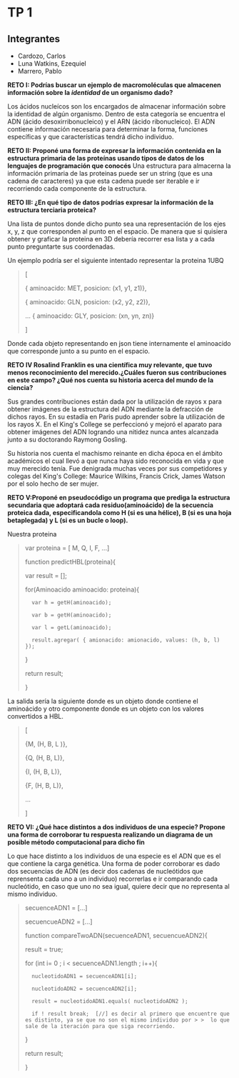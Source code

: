 # TP 1

## Integrantes
* Cardozo, Carlos
* Luna Watkins, Ezequiel
* Marrero, Pablo

**RETO I: Podrías buscar un ejemplo de macromoléculas que almacenen información sobre la _identidad_ de un organismo dado?**

Los ácidos nucleícos son los encargados de almacenar información sobre la identidad de algún organismo. Dentro de esta categoría se encuentra el ADN (ácido desoxirribonucleico) y el ARN (ácido ribonucleico).
El ADN contiene información necesaria para determinar la forma, funciones específicas y que características tendrá dicho individuo.

**RETO II: Proponé una forma de expresar la información contenida en la estructura primaria de las proteínas usando tipos de datos de los lenguajes de programación que conocés**
Una estructura para almacerna la información primaria de las proteinas puede ser un string (que es una cadena de caracteres) ya que esta cadena puede ser iterable e ir recorriendo cada componente de la estructura.

**RETO III: ¿En qué tipo de datos podrías expresar la información de la estructura terciaria proteica?**

Una lista de puntos donde dicho punto sea una representación de los ejes x, y, z que corresponden al punto en el espacio.
De manera que si quisiera obtener y graficar la proteina en 3D debería recorrer esa lista y a cada punto preguntarte sus coordenadas.

Un ejemplo podría ser el siguiente intentado representar la proteina 1UBQ 
> 
> [ 
>
> 	{ aminoacido: MET, posicion: (x1, y1, z1)}, 
>
> 	{ aminoacido: GLN, posicion: (x2, y2, z2)}, 
>
> 	...
> 	{ aminoacido: GLY, posicion: (xn, yn, zn)} 
>
> ] 

Donde cada objeto representando en json tiene internamente el aminoacido que corresponde junto a su punto en el espacio.

**RETO IV Rosalind Franklin es una científica muy relevante, que tuvo menos reconocimiento del merecido.¿Cuáles fueron sus contribuciones en este campo? ¿Qué nos cuenta su historia acerca del mundo de la ciencia?**

Sus grandes contribuciones están dada por la utilización de rayos x para obtener imágenes de la estructura del ADN mediante la defracción de dichos rayos.
En su estadía en Paris pudo aprender sobre la utilización de los rayos X. 
En el King's College se perfeccionó y mejoró el aparato para obtener imágenes del ADN logrando una nitidez nunca antes alcanzada junto a su doctorando Raymong Gosling.

Su historia nos cuenta el machismo reinante en dicha época en el ámbito académicos el cual llevó a que nunca haya sido reconocida en vida y que muy merecido tenía.
Fue denigrada muchas veces por sus competidores y colegas del King's College: Maurice Wilkins, Francis Crick, James Watson por el solo hecho de ser mujer.

**RETO V:Proponé en pseudocódigo un programa que prediga la estructura secundaria que adoptará cada residuo(aminoácido) de la secuencia proteica dada, especificandola como H (si es una hélice), B (si es una hoja betaplegada) y L (si es un bucle o loop).**

Nuestra proteina
> 
> var proteina = [ M, Q, I, F, ...]
> 
> function predictHBL(proteina){
>
> 	var result = [];
> 
> 	for(Aminoacido aminoacido: proteina){	
>
> 		var h = getH(aminoacido);
>
> 		var b = getH(aminoacido);
>
> 		var l = getL(aminoacido);
>
> 		result.agregar( { amionacido: amionacido, values: (h, b, l)  });
>
> 	}
> 
> 	return result;
>
> }
> 

La salida sería la siguiente donde es un objeto donde contiene el aminoácido y otro componente donde es un objeto con los valores convertidos a HBL.
> [
>
> 	{M, (H, B, L )},
>
> 	{Q, (H, B, L)},
>
> 	{I, (H, B, L)},
>
> 	{F, (H, B, L)},
>
> 	...
>
> ]


**RETO VI: ¿Qué hace distintos a dos individuos de una especie? Propone una forma de corroborar tu respuesta realizando un diagrama de un posible método computacional para dicho fin**

Lo que hace distinto a los individuos de una especie es el ADN que es el que contiene la carga genética.
Una forma de poder corroborar es dado dos secuencias de ADN (es decir dos cadenas de nucleótidos que reprensenta cada uno a un individuo) recorrerlas e ir comparando cada nucleótido, en caso que uno no sea igual, quiere decir que no representa al mismo individuo.
> 
> secuenceADN1 = [...]
>
> secuencueADN2 = [...]
> 
> function compareTwoADN(secuenceADN1, secuencueADN2){
>
> 	result = true;
> 
> 	for (int i= 0 ; i < secuenceADN1.length ; i++){
>
> 		nucleotidoADN1 = secuenceADN1[i];
>
> 		nucleotidoADN2 = secuenceADN2[i];
>
> 		result = nucleotidoADN1.equals( nucleotidoADN2 );
>
> 		if ! result break;  [//] es decir al primero que encuentre que es distinto, ya se que no son el mismo individuo por > >  lo que sale de la iteración para que siga recorriendo.
> 	}
> 
> 	return result;
>
> }
